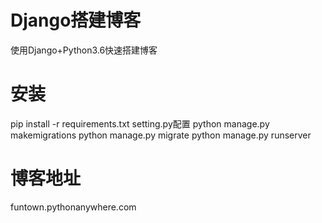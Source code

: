 # Django搭建博客
使用Django+Python3.6快速搭建博客
# 安装
pip install -r requirements.txt
setting.py配置
python manage.py makemigrations
python manage.py migrate
python manage.py runserver
# 博客地址
funtown.pythonanywhere.com
